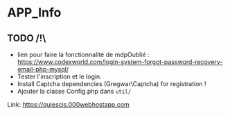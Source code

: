 ﻿# APP_Info

## TODO /!\
* lien pour faire la fonctionnalité de mdpOublié : https://www.codexworld.com/login-system-forgot-password-recovery-email-php-mysql/
* Tester l'inscription et le login.
* Install Captcha dependencies (Gregwar\Captcha) for registration !
* Ajouter la classe Config.php dans `util/`


Link: https://quiescis.000webhostapp.com


